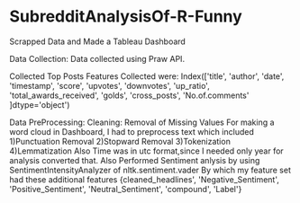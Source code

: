 # SubredditAnalysisOf-R-Funny
Scrapped Data and Made a Tableau Dashboard


Data Collection:
Data collected using Praw API.

Collected Top Posts
Features Collected were:
Index(['title', 'author', 'date', 'timestamp',
'score', 'upvotes', 'downvotes',
 'up_ratio', 'total_awards_received',
'golds', 'cross_posts',
 'No.of.comments' ]dtype='object')

 
Data PreProcessing:
Cleaning: Removal of Missing Values
For making a word cloud in Dashboard, I
had to preprocess text which included
1)Punctuation Removal
2)Stopward Removal
3)Tokenization
4)Lemmatization
Also Time was in utc format,since I
needed only year for analysis converted
that.
Also Performed Sentiment anlysis by
using SentimentIntensityAnalyzer of
nltk.sentiment.vader
By which my feature set had these
additional features {cleaned_headlines',
'Negative_Sentiment',
 'Positive_Sentiment',
'Neutral_Sentiment', 'compound', 'Label'}



